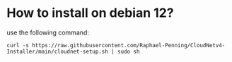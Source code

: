 # How to install on debian 12?

use the following command:

```curl -s https://raw.githubusercontent.com/Raphael-Penning/CloudNetv4-Installer/main/cloudnet-setup.sh | sudo sh```
